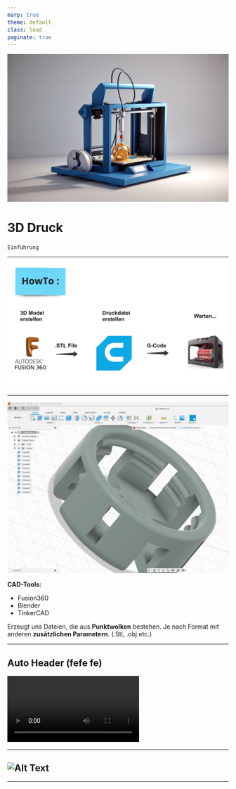 ```yaml
---
marp: true
theme: default
class: lead
paginate: true         
---
```

<!-- Settings -->
<!-- backgroundColor: white -->
<!-- _color: black -->

<!-- Beginn der Folie 1 -->
![bg ](https://github.com/Nr44suessauer/MarkdownSheets/blob/main/Presentations/Pictures/3D_Animation_Style_create_me_a_slide_for_a_powerpoint_xwhere_yo_3.jpg?raw=true)   <!-- 3D-Drucker Bild -->

# 3D Druck 
    Einführung

--- 
<!-- Beginn der Folie 2 -->
![bg ](https://github.com/Nr44suessauer/MarkdownSheets/blob/main/Presentations/Pictures/slideAblauf3Ddrucken.jpg.jpg?raw=true)   <!-- slide from miroboard -->

---
<!-- Beginn der Folie 3 -->

![bg left:55%](https://github.com/Nr44suessauer/MarkdownSheets/blob/main/Presentations/Pictures/bottle3Dprintmodel.jpg?raw=true)

**CAD-Tools:**
- Fusion360
- Blender
- TinkerCAD

Erzeugt uns Dateien, die aus **Punktwolken** bestehen. 
Je nach Format mit anderen **zusätzlichen Parametern**.
(.Stl, .obj etc.)

<!-- Demo: Würfel generieren und als .stl exportieren -->


---
<!-- Beginn der Folie 5 -->
## <!--fit--> Auto Header (fefe fe)
![](videoSimply3d.mp4)



---
<!-- Beginn der Folie 6 -->
![Alt Text](https://media.giphy.com/media/v1.Y2lkPTc5MGI3NjExYWdybXk0MzNpbTBjY2RlZ2xnd2FhNmN6OWkxY2ZqdTkwcDVoNjJ3dyZlcD12MV9pbnRlcm5hbF9naWZfYnlfaWQmY3Q9Zw/Zw5hen6dgqY058sAr4/giphy-downsized-large.gif)
---
<!-- Beginn der Folie 7 -->


---